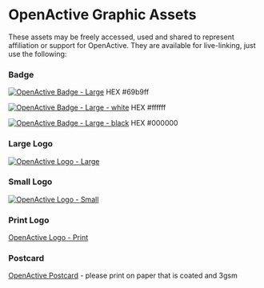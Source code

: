 # OpenActive Graphic Assets

These assets may be freely accessed, used and shared to represent affiliation or support for OpenActive. They are available for live-linking, just use the following:

### Badge
[![OpenActive Badge - Large](https://www.openactive.io/graphic-assets/openactive-badge-large.png)](https://www.openactive.io/graphic-assets/openactive-badge-large.png)
HEX #69b9ff

[![OpenActive Badge - Large - white](https://www.openactive.io/graphic-assets/openactive-badge-large-white.png)](https://www.openactive.io/graphic-assets/openactive-badge-large-white.png)
HEX #ffffff

[![OpenActive Badge - Large - black](https://www.openactive.io/graphic-assets/openactive-badge-large-black.png)](https://www.openactive.io/graphic-assets/openactive-badge-large-black.png)
HEX #000000

### Large Logo
[![OpenActive Logo - Large](https://www.openactive.io/graphic-assets/openactive-logo-large.png)](https://www.openactive.io/graphic-assets/openactive-logo-large.png)

### Small Logo
[![OpenActive Logo - Small](https://www.openactive.io/graphic-assets/openactive-logo-small.png)](https://www.openactive.io/graphic-assets/openactive-logo-small.png)

### Print Logo
[OpenActive Logo - Print](https://www.openactive.io/graphic-assets/openactive-print.eps)

### Postcard
[OpenActive Postcard](https://www.openactive.io/graphic-assets/openactive-postcard.pdf) - please print on paper that is coated and 3gsm
